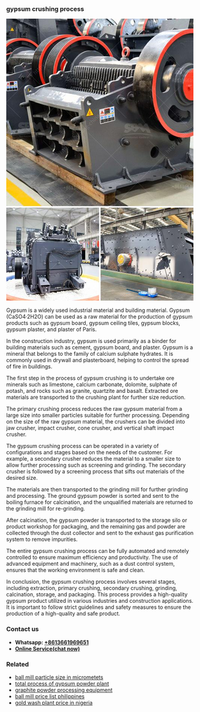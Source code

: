 <h3>gypsum crushing process</h3><img src='1708332872.jpg' alt=''><p>Gypsum is a widely used industrial material and building material. Gypsum (CaSO4·2H2O) can be used as a raw material for the production of gypsum products such as gypsum board, gypsum ceiling tiles, gypsum blocks, gypsum plaster, and plaster of Paris.</p><p>In the construction industry, gypsum is used primarily as a binder for building materials such as cement, gypsum board, and plaster. Gypsum is a mineral that belongs to the family of calcium sulphate hydrates. It is commonly used in drywall and plasterboard, helping to control the spread of fire in buildings.</p><p>The first step in the process of gypsum crushing is to undertake ore minerals such as limestone, calcium carbonate, dolomite, sulphate of potash, and rocks such as granite, quartzite and basalt. Extracted ore materials are transported to the crushing plant for further size reduction.</p><p>The primary crushing process reduces the raw gypsum material from a large size into smaller particles suitable for further processing. Depending on the size of the raw gypsum material, the crushers can be divided into jaw crusher, impact crusher, cone crusher, and vertical shaft impact crusher.</p><p>The gypsum crushing process can be operated in a variety of configurations and stages based on the needs of the customer. For example, a secondary crusher reduces the material to a smaller size to allow further processing such as screening and grinding. The secondary crusher is followed by a screening process that sifts out materials of the desired size.</p><p>The materials are then transported to the grinding mill for further grinding and processing. The ground gypsum powder is sorted and sent to the boiling furnace for calcination, and the unqualified materials are returned to the grinding mill for re-grinding.</p><p>After calcination, the gypsum powder is transported to the storage silo or product workshop for packaging, and the remaining gas and powder are collected through the dust collector and sent to the exhaust gas purification system to remove impurities.</p><p>The entire gypsum crushing process can be fully automated and remotely controlled to ensure maximum efficiency and productivity. The use of advanced equipment and machinery, such as a dust control system, ensures that the working environment is safe and clean.</p><p>In conclusion, the gypsum crushing process involves several stages, including extraction, primary crushing, secondary crushing, grinding, calcination, storage, and packaging. This process provides a high-quality gypsum product utilized in various industries and construction applications. It is important to follow strict guidelines and safety measures to ensure the production of a high-quality and safe product.</p><h3>Contact us</h3><ul><li><strong>Whatsapp:&nbsp;<a href="https://wa.me/8613661969651">+8613661969651</a></strong></li><li><a href="https://swt.shibang-china.com/?git&amp;zhl&amp;gypsum crushing process"><strong>Online Service(chat now)</strong></a></li></ul><h3>Related</h3><ul><li><a href='ball mill particle size in micrometets.md'>ball mill particle size in micrometets</a></li><li><a href='total process of gypsum powder plant.md'>total process of gypsum powder plant</a></li><li><a href='graphite powder processing equipment.md'>graphite powder processing equipment</a></li><li><a href='ball mill price list philippines.md'>ball mill price list philippines</a></li><li><a href='gold wash plant price in nigeria.md'>gold wash plant price in nigeria</a></li></ul>